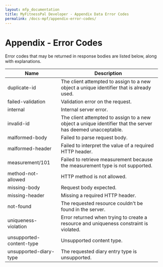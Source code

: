 ```yaml
---
layout: mfp_documentation
title: MyFitnessPal Developer - Appendix Data Error Codes
permalink: /docs-mpf/appendix-error-codes/
---
```


# Appendix - Error Codes

Error codes that may be returned in response bodies are listed below, along with explanations.

**Name** | **Description** 
 --- | --- 
 duplicate-id | The client attempted to assign to a new object a unique identifier that is already used.
 failed-validation | Validation error on the request.
 internal | Internal server error.
 invalid-id | The client attempted to assign to a new object a unique identifier that the server has deemed unacceptable.
 malformed-body | Failed to parse request body.
 malformed-header | Failed to interpret the value of a required HTTP header.
 measurement/101 | Failed to retrieve measurement because the measurement type is not supported.
 method-not-allowed | HTTP method is not allowed.
 missing-body | Request body expected.
 missing-header | Missing a required HTTP header.
 not-found | The requested resource couldn't be found in the server.
 uniqueness-violation | Error returned when trying to create a resource and uniqueness constraint is violated.
 unsupported-content-type | Unsupported content type.
 unsupported-diary-type | The requested diary entry type is unsupported.
 
 
